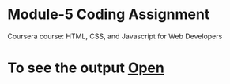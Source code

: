 
# Module-5 Coding Assignment

Coursera course: HTML, CSS, and Javascript for Web Developers

# To see the output [Open](https://hassamq.github.io/coursera_html_css_javascript/module-5solution/index.html)
